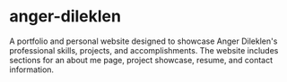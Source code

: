 # anger-dileklen
A portfolio and personal website designed to showcase Anger Dileklen's professional skills, projects, and accomplishments. The website includes sections for an about me page, project showcase, resume, and contact information. 
